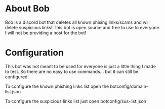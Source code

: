 
# About Bob

Bob is a discord bot that deletes all known phising links/scams 
and will delete suspicious links! This bot is open source and free to use to everyone.
I will not be providing a host for the bot!

# Configuration
This bot was not meant to be used for everyone is just a 
little thing I made to test. So there are no easy to use commands... 
but it can still be configured!

To configure the known phishing links list open the botconfig/domain-list.json

To configure the suspicious links list just open botconfig/sus-list.json

